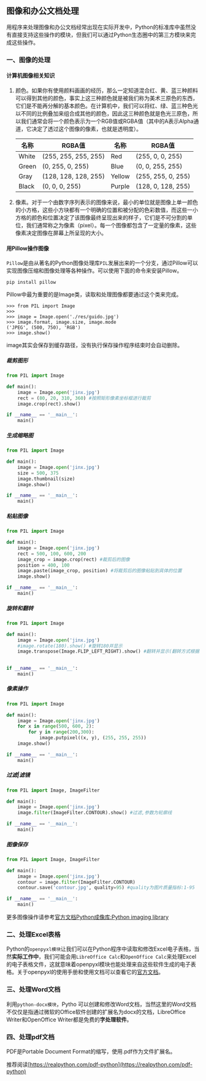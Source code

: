 ## 图像和办公文档处理

用程序来处理图像和办公文档经常出现在实际开发中，Python的标准库中虽然没有直接支持这些操作的模块，但我们可以通过Python生态圈中的第三方模块来完成这些操作。

### 一、图像的处理

#### 计算机图像相关知识

1. 颜色。如果你有使用颜料画画的经历，那么一定知道混合红、黄、蓝三种颜料可以得到其他的颜色，事实上这三种颜色就是被我们称为美术三原色的东西，它们是不能再分解的基本颜色。在计算机中，我们可以将红、绿、蓝三种色光以不同的比例叠加来组合成其他的颜色，因此这三种颜色就是色光三原色，所以我们通常会将一个颜色表示为一个RGB值或RGBA值（其中的A表示Alpha通道，它决定了透过这个图像的像素，也就是透明度）。

   | 名称  | RGBA值               | 名称   | RGBA值             |
   | ----- | -------------------- | ------ | ------------------ |
   | White | (255, 255, 255, 255) | Red    | (255, 0, 0, 255)   |
   | Green | (0, 255, 0, 255)     | Blue   | (0, 0, 255, 255)   |
   | Gray  | (128, 128, 128, 255) | Yellow | (255, 255, 0, 255) |
   | Black | (0, 0, 0, 255)       | Purple | (128, 0, 128, 255) |

2. 像素。对于一个由数字序列表示的图像来说，最小的单位就是图像上单一颜色的小方格，这些小方块都有一个明确的位置和被分配的色彩数值，而这些一小方格的颜色和位置决定了该图像最终呈现出来的样子，它们是不可分割的单位，我们通常称之为像素（pixel）。每一个图像都包含了一定量的像素，这些像素决定图像在屏幕上所呈现的大小。

#### 用Pillow操作图像

`Pillow`是由从著名的Python图像处理库`PIL`发展出来的一个分支，通过Pillow可以实现图像压缩和图像处理等各种操作。可以使用下面的命令来安装Pillow。

```shell
pip install pillow
```

Pillow中最为重要的是Image类，读取和处理图像都要通过这个类来完成。

```shell
>>> from PIL import Image
>>>
>>> image = Image.open('./res/guido.jpg')
>>> image.format, image.size, image.mode
('JPEG', (500, 750), 'RGB')
>>> image.show()
```

image其实会保存到缓存路径，没有执行保存操作程序结束时会自动删除。

##### 裁剪图形

```python
from PIL import Image

def main():
	image = Image.open('jinx.jpg')
	rect = (80, 20, 310, 360) #按照矩形像素坐标框进行裁剪
	image.crop(rect).show()

if __name__ == '__main__':
	main()
```

##### 生成缩略图

```python
from PIL import Image

def main():
	image = Image.open('jinx.jpg')
	size = 500, 375
	image.thumbnail(size)
	image.show()

if __name__ == '__main__':
	main()
```

##### 粘贴图像

```python
from PIL import Image

def main():
	image = Image.open('jinx.jpg')
	rect = 500, 100, 600, 200
	image_crop = image.crop(rect) #裁剪后的图像
	position = 400, 100
	image.paste(image_crop, position) #将裁剪后的图像粘贴到具体的位置
	image.show()

if __name__ == '__main__':
	main()
```

##### 旋转和翻转

```python
from PIL import Image

def main():
	image = Image.open('jinx.jpg')
	#image.rotate(180).show() #旋转180并显示
	image.transpose(Image.FLIP_LEFT_RIGHT).show() #翻转并显示(翻转方式根据参数控制)
	

if __name__ == '__main__':
	main()
```

##### 像素操作

```python
from PIL import Image

def main():
	image = Image.open('jinx.jpg')
	for x in range(500, 600, 2):
		for y in range(200,300):
			image.putpixel((x, y), (255, 255, 255))
	image.show()

if __name__ == '__main__':
	main()
```

##### 过滤|滤镜

```python
from PIL import Image, ImageFilter

def main():
	image = Image.open('jinx.jpg')
	image.filter(ImageFilter.CONTOUR).show() #过滤,参数为轮廓线

if __name__ == '__main__':
	main()
```

##### 图像保存

```python
from PIL import Image, ImageFilter

def main():
	image = Image.open('jinx.jpg')
	contour = image.filter(ImageFilter.CONTOUR)
	contour.save('contour.jpg', quality=95) #quality为图片质量指标:1-95

if __name__ == '__main__':
	main()
```

更多图像操作请参考[官方文档Python成像库:Python imaging library](http://www.pythonware.com/products/pil/)

### 二、处理Excel表格

Python的`openpyxl模块`让我们可以在Python程序中读取和修改Excel电子表格，当然**实际工作中**，我们可能会用`LibreOffice Calc`和`OpenOffice Calc`来处理Excel的电子表格文件，这就意味着openpyxl模块也能处理来自这些软件生成的电子表格。关于openpyxl的使用手册和使用文档可以查看它的[官方文档](https://openpyxl.readthedocs.io/en/stable/#)。

### 三、处理Word文档

利用`python-docx模块`，Pytho 可以创建和修改Word文档，当然这里的Word文档不仅仅是指通过微软的Office软件创建的扩展名为docx的文档，LibreOffice Writer和OpenOffice Writer都是免费的**字处理软件**。

### 四、处理pdf文档

PDF是Portable Document Format的缩写，使用.pdf作为文件扩展名。

推荐阅读[https://realpython.com/pdf-python](https://realpython.com/pdf-python)

